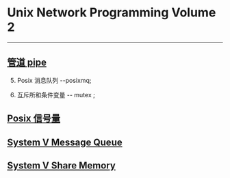 # Unix Network Programming Volume 2
---







## [管道 pipe](pipe/)


5. Posix 消息队列  --posixmq;



7. 互斥所和条件变量  -- mutex ;

## [Posix 信号量](pxsem/)

## [System V Message Queue](svmsg/)

## [System V Share Memory](svshm/)








